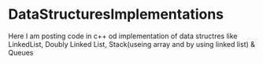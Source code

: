 # DataStructuresImplementations
Here I am posting code in c++ od implementation of data structres like LinkedList, Doubly Linked List, Stack(useing array and by using linked list) &amp; Queues
